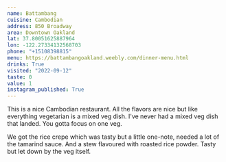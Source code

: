 ```yaml
---
name: Battambang
cuisine: Cambodian
address: 850 Broadway
area: Downtown Oakland
lat: 37.80051625887964
lon: -122.27334132568703
phone: "+15108398815"
menu: https://battambangoakland.weebly.com/dinner-menu.html
drinks: True
visited: "2022-09-12"
taste: 0
value: 1
instagram_published: True
---
```


This is a nice Cambodian restaurant. All the flavors are nice but like everything vegetarian is a mixed veg dish. I've never had a mixed veg dish that landed. You gotta focus on one veg.

We got the rice crepe which was tasty but a little one-note, needed a lot of the tamarind sauce. And a stew flavoured with roasted rice powder. Tasty but let down by the veg itself.
